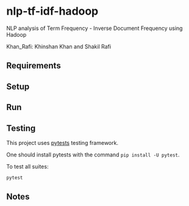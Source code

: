 # nlp-tf-idf-hadoop
NLP analysis of Term Frequency - Inverse Document Frequency using Hadoop

Khan_Rafi: Khinshan Khan and Shakil Rafi

## Requirements
## Setup
## Run
## Testing
This project uses [pytests](https://docs.pytest.org/en/latest/getting-started.html) testing framework.

One should install pytests with the command `pip install -U pytest`.

To test all suites:
```bash
pytest
```

## Notes
